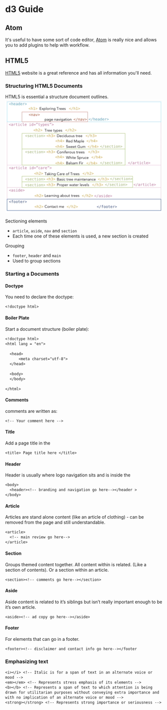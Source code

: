 # d3 Guide

## Atom
It's useful to have some sort of code editor, [Atom](https://atom.io/) is really nice and allows you to add plugins to help with workflow.

## HTML5
[HTML5](https://www.w3.org/TR/html52/) website is a great reference and has all information you'll need.

### Structuring HTML5 Documents
HTML5 is essential a structure document outlines.
![html structure](https://github.com/isabelbbeard/d3-notes/blob/master/images/Screenshot%202019-06-19%20at%2010.35.12.png)

Sectioning elements
- `article`, `aside`, `nav` and `section`
- Each time one of these elements is used, a new section is created

Grouping
- `footer`, `header` and `main`
- Used to group sections

### Starting a Documents

#### Doctype
You need to declare the doctype:

```HTML5
<!doctype html>
```

#### Boiler Plate
Start a document structure (boiler plate):
```HTML5
<!doctype html>
<html lang = "en">

  <head>
      <meta charset="utf-8">
  </head>

  <body>
  </body>

</html>
```

#### Comments
comments are written as:
```HTML5
<!-- Your comment here -->
```

#### Title
Add a page title in the <head>
```HTML5
<title> Page title here </title>
```

#### Header
Header is usually where logo navigation sits and is inside the <body>
```HTML5
<body>
  <header><!-- branding and navigation go here--></header >
</body>
```

#### Article
Articles are stand alone content (like an article of clothing) - can be removed from the page and still understandable.
```HTML5
<article>  
  <!-- main review go here-->
</article>
```

#### Section
Groups themed content together. All content within is related. (Like a section of contents). Or a section within an article.
```HTML5
<section><!-- comments go here--></section>
```

#### Aside
Aside content is related to it’s siblings but isn’t really important enough to be it’s own article.
```HTML5
<aside><!-- ad copy go here--></aside>
```

#### Footer
For elements that can go in a footer.
```HTML5
<footer><!-- disclaimer and contact info go here--></footer
```

### Emphasizing text
```HTML5
<i></i> <!-- Italic is for a span of text in an alternate voice or mood -->
<em></em> <!-- Represents stress emphasis of its elements -->
<b></b> <!-- Represents a span of text to which attention is being drawn for utilitarian purposes without conveying extra importance and with no implication of an alternate voice or mood -->
<strong></strong> <!-- Represents strong importance or seriousness -->


```

